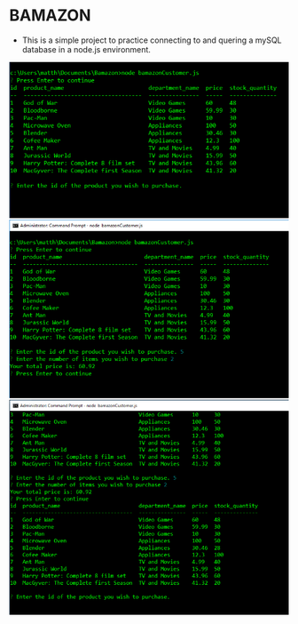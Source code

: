 # BAMAZON

* This is a simple project to practice connecting to and quering a mySQL database in a node.js environment. 

![Image of Products table](https://github.com/MattsPoche/Bamazon/blob/master/screenshots/ProductsTable.PNG)
![Image of User Input](./screenshots/Userinput.png)
![Image of Updated Table](./screenshots/Tableupdated.png)

